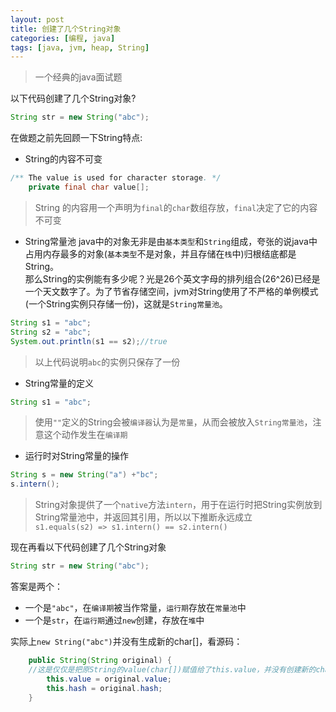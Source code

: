 ```yaml
---
layout: post
title: 创建了几个String对象
categories: [编程, java]
tags: [java, jvm, heap, String]
---
```


> 一个经典的java面试题

以下代码创建了几个String对象?
```java
String str = new String("abc");
```
在做题之前先回顾一下String特点:
* String的内容不可变
```java
/** The value is used for character storage. */
    private final char value[];
```
> String 的内容用一个声明为`final`的`char`数组存放，`final`决定了它的内容不可变

* String常量池
java中的对象无非是由`基本类型`和`String`组成，夸张的说java中占用内存最多的对象(`基本类型`不是对象，并且存储在`栈`中)归根结底都是String。   
那么String的实例能有多少呢？光是26个英文字母的排列组合(26^26)已经是一个天文数字了。为了节省存储空间，jvm对String使用了不严格的单例模式(一个String实例只存储一份)，这就是`String常量池`。
```java
String s1 = "abc";
String s2 = "abc";
System.out.println(s1 == s2);//true
```
> 以上代码说明`abc`的实例只保存了一份

* String常量的定义
```java
String s1 = "abc";
```
> 使用`""`定义的String会被`编译器`认为是`常量`，从而会被放入`String常量池`，注意这个动作发生在`编译期`

* 运行时对String常量的操作
```java
String s = new String("a") +"bc";
s.intern();
```
> String对象提供了一个`native`方法`intern`，用于在运行时把String实例放到String常量池中，并返回其引用，所以以下推断永远成立   \
> `s1.equals(s2) => s1.intern() == s2.intern()`

现在再看以下代码创建了几个String对象
```java
String str = new String("abc");
```
答案是两个：
* 一个是`"abc"`，在`编译期`被当作常量，`运行期`存放在`常量池`中
* 一个是`str`，在`运行期`通过`new`创建，存放在`堆`中

实际上`new String("abc")`并没有生成新的char[]，看源码：
```java
    public String(String original) {
    //这是仅仅是把原String的value(char[])赋值给了this.value，并没有创建新的char
        this.value = original.value;
        this.hash = original.hash;
    }
```